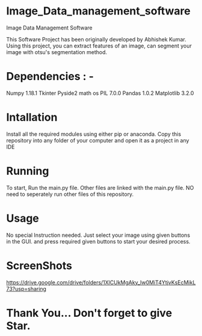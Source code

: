# Image_Data_management_software
Image Data Management Software

This Software Project has been originally developed by Abhishek Kumar.
Using this project, you can extract features of an image, can segment your image with otsu's segmentation method.

# Dependencies : -
Numpy 1.18.1
Tkinter
Pyside2
math
os
PIL 7.0.0
Pandas 1.0.2
Matplotlib 3.2.0

# Intallation
Install all the required modules using either pip or anaconda. Copy this repository into any folder of your computer and open
it as a project in any IDE

# Running
To start, Run the main.py file. Other files are linked with the main.py file. NO need to seperately run other files of this repository.

# Usage
No special Instruction needed. Just select your image using given buttons in the GUI. and press required given buttons to start your
desired process.

# ScreenShots
https://drive.google.com/drive/folders/1XlCUkMgAky_Iw0MiT4YtjvKsEcMikL73?usp=sharing

# Thank You... Don't forget to give Star.
